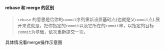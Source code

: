 #### rebase 和 merge 的区别

> ```rebase``` 的意思是给你的```commit```序列重新设置基础点(也就是父```commit```点).展开来说就是，把你指定的```commit```以及它所在的```commit```串，以指定的目标```commit```为基础，依次重新提交一次。

具体情况看merge操作示意图






